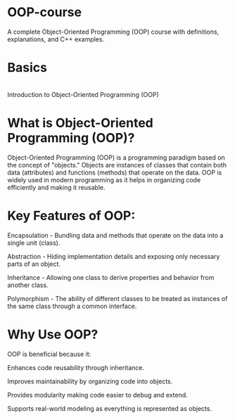 # OOP-course
A complete Object-Oriented Programming (OOP) course with definitions, explanations, and C++ examples.
<br>
# Basics
<br>
Introduction to Object-Oriented Programming (OOP)

# What is Object-Oriented Programming (OOP)?

Object-Oriented Programming (OOP) is a programming paradigm based on the concept of "objects." Objects are instances of classes that contain both data (attributes) and functions (methods) that operate on the data. OOP is widely used in modern programming as it helps in organizing code efficiently and making it reusable.

# Key Features of OOP:

Encapsulation - Bundling data and methods that operate on the data into a single unit (class).

Abstraction - Hiding implementation details and exposing only necessary parts of an object.

Inheritance - Allowing one class to derive properties and behavior from another class.

Polymorphism - The ability of different classes to be treated as instances of the same class through a common interface.

# Why Use OOP?

OOP is beneficial because it:

Enhances code reusability through inheritance.

Improves maintainability by organizing code into objects.

Provides modularity making code easier to debug and extend.

Supports real-world modeling as everything is represented as objects.

